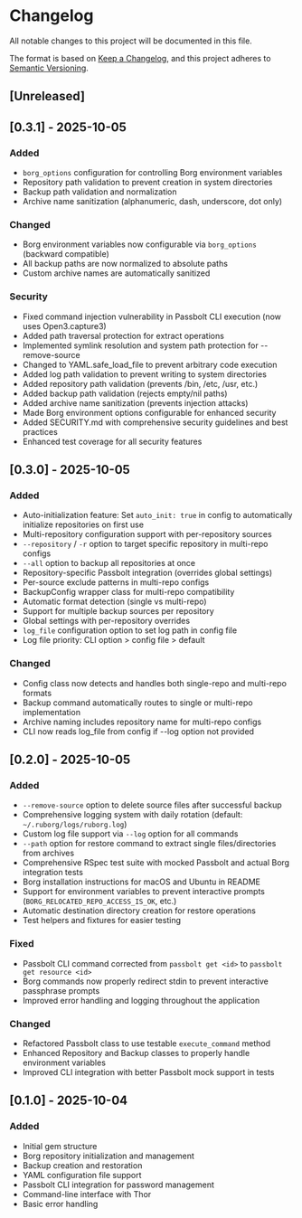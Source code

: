 # Changelog

All notable changes to this project will be documented in this file.

The format is based on [Keep a Changelog](https://keepachangelog.com/en/1.0.0/),
and this project adheres to [Semantic Versioning](https://semver.org/spec/v2.0.0.html).

## [Unreleased]

## [0.3.1] - 2025-10-05

### Added
- `borg_options` configuration for controlling Borg environment variables
- Repository path validation to prevent creation in system directories
- Backup path validation and normalization
- Archive name sanitization (alphanumeric, dash, underscore, dot only)

### Changed
- Borg environment variables now configurable via `borg_options` (backward compatible)
- All backup paths are now normalized to absolute paths
- Custom archive names are automatically sanitized

### Security
- Fixed command injection vulnerability in Passbolt CLI execution (now uses Open3.capture3)
- Added path traversal protection for extract operations
- Implemented symlink resolution and system path protection for --remove-source
- Changed to YAML.safe_load_file to prevent arbitrary code execution
- Added log path validation to prevent writing to system directories
- Added repository path validation (prevents /bin, /etc, /usr, etc.)
- Added backup path validation (rejects empty/nil paths)
- Added archive name sanitization (prevents injection attacks)
- Made Borg environment options configurable for enhanced security
- Added SECURITY.md with comprehensive security guidelines and best practices
- Enhanced test coverage for all security features

## [0.3.0] - 2025-10-05

### Added
- Auto-initialization feature: Set `auto_init: true` in config to automatically initialize repositories on first use
- Multi-repository configuration support with per-repository sources
- `--repository` / `-r` option to target specific repository in multi-repo configs
- `--all` option to backup all repositories at once
- Repository-specific Passbolt integration (overrides global settings)
- Per-source exclude patterns in multi-repo configs
- BackupConfig wrapper class for multi-repo compatibility
- Automatic format detection (single vs multi-repo)
- Support for multiple backup sources per repository
- Global settings with per-repository overrides
- `log_file` configuration option to set log path in config file
- Log file priority: CLI option > config file > default

### Changed
- Config class now detects and handles both single-repo and multi-repo formats
- Backup command automatically routes to single or multi-repo implementation
- Archive naming includes repository name for multi-repo configs
- CLI now reads log_file from config if --log option not provided

## [0.2.0] - 2025-10-05

### Added
- `--remove-source` option to delete source files after successful backup
- Comprehensive logging system with daily rotation (default: `~/.ruborg/logs/ruborg.log`)
- Custom log file support via `--log` option for all commands
- `--path` option for restore command to extract single files/directories from archives
- Comprehensive RSpec test suite with mocked Passbolt and actual Borg integration tests
- Borg installation instructions for macOS and Ubuntu in README
- Support for environment variables to prevent interactive prompts (`BORG_RELOCATED_REPO_ACCESS_IS_OK`, etc.)
- Automatic destination directory creation for restore operations
- Test helpers and fixtures for easier testing

### Fixed
- Passbolt CLI command corrected from `passbolt get <id>` to `passbolt get resource <id>`
- Borg commands now properly redirect stdin to prevent interactive passphrase prompts
- Improved error handling and logging throughout the application

### Changed
- Refactored Passbolt class to use testable `execute_command` method
- Enhanced Repository and Backup classes to properly handle environment variables
- Improved CLI integration with better Passbolt mock support in tests

## [0.1.0] - 2025-10-04

### Added
- Initial gem structure
- Borg repository initialization and management
- Backup creation and restoration
- YAML configuration file support
- Passbolt CLI integration for password management
- Command-line interface with Thor
- Basic error handling